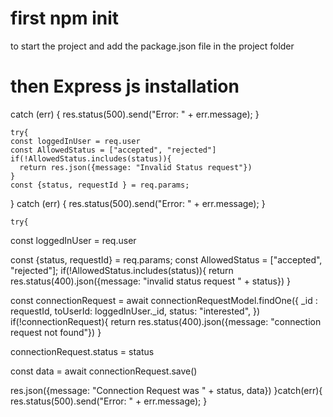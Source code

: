 # first npm init 
 to start the project and add the package.json file in the project folder

# then Express js installation



 catch (err) {
      res.status(500).send("Error: " + err.message);
    }

    try{
    const loggedInUser = req.user
    const AllowedStatus = ["accepted", "rejected"]
    if(!AllowedStatus.includes(status)){
      return res.json({message: "Invalid Status request"})
    }
    const {status, requestId } = req.params;
    
  } catch (err) {
      res.status(500).send("Error: " + err.message);
    }


    try{
  const loggedInUser = req.user

  const {status, requestId} = req.params;
  const AllowedStatus = ["accepted", "rejected"];
  if(!AllowedStatus.includes(status)){
    return res.status(400).json({message: "invalid status request " + status})
  }

  const connectionRequest = await connectionRequestModel.findOne({
    _id : requestId,
    toUserId: loggedInUser._id,
    status: "interested",
  })
  if(!connectionRequest){
    return res.status(400).json({message: "connection request not found"})
  }

   connectionRequest.status = status

  const data = await connectionRequest.save()

  res.json({message: "Connection Request was " + status, data})
}catch(err){
  res.status(500).send("Error: " + err.message);
}
